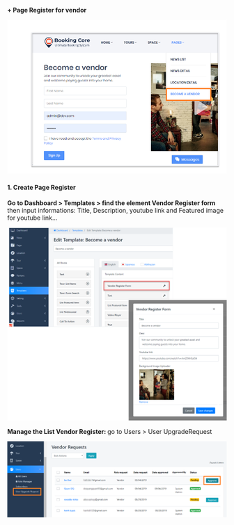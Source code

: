 <p><strong> + Page Register for vendor </strong></p>
<p><img class="padding" src="/assets/images/971ecc5a8921cfe9b5c0f91feb52d498.png" /></p>
<h4>1. Create Page Register</h4>
<p><strong>Go to Dashboard &gt; Templates &gt; find the element Vendor Register form </strong>then input informations: Title, Description, youtube link and Featured image for youtube link...</p>
<p><img src="/assets/images/9452cf871a630fd1436a1788e2553edb.png" /></p>
<p><strong>Manage the List Vendor Register: </strong> go to Users &gt; User UpgradeRequest</p>
<p><img src="/assets/images/f0a8cf6a31ae1b2cd0e3a6a7e90fd99d.png" /></p>